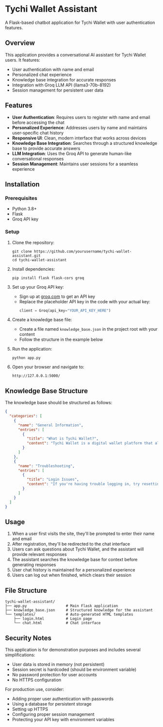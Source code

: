 # Tychi Wallet Assistant

A Flask-based chatbot application for Tychi Wallet with user authentication features.

## Overview

This application provides a conversational AI assistant for Tychi Wallet users. It features:

- User authentication with name and email
- Personalized chat experience
- Knowledge base integration for accurate responses
- Integration with Groq LLM API (llama3-70b-8192)
- Session management for persistent user data

## Features

- **User Authentication**: Requires users to register with name and email before accessing the chat
- **Personalized Experience**: Addresses users by name and maintains user-specific chat history
- **Responsive UI**: Clean, modern interface that works across devices
- **Knowledge Base Integration**: Searches through a structured knowledge base to provide accurate answers
- **LLM Integration**: Uses the Groq API to generate human-like conversational responses
- **Session Management**: Maintains user sessions for a seamless experience

## Installation

### Prerequisites

- Python 3.8+
- Flask
- Groq API key

### Setup

1. Clone the repository:
   ```
   git clone https://github.com/yourusername/tychi-wallet-assistant.git
   cd tychi-wallet-assistant
   ```

2. Install dependencies:
   ```
   pip install flask flask-cors groq
   ```

3. Set up your Groq API key:
   - Sign up at [groq.com](https://groq.com) to get an API key
   - Replace the placeholder API key in the code with your actual key:
     ```python
     client = Groq(api_key="YOUR_API_KEY_HERE")
     ```

4. Create a knowledge base file:
   - Create a file named `knowledge_base.json` in the project root with your content
   - Follow the structure in the example below

5. Run the application:
   ```
   python app.py
   ```

6. Open your browser and navigate to:
   ```
   http://127.0.0.1:5000/
   ```

## Knowledge Base Structure

The knowledge base should be structured as follows:

```json
{
  "categories": [
    {
      "name": "General Information",
      "entries": [
        {
          "title": "What is Tychi Wallet?",
          "content": "Tychi Wallet is a digital wallet platform that allows users to manage crypto assets securely."
        }
      ]
    },
    {
      "name": "Troubleshooting",
      "entries": [
        {
          "title": "Login Issues",
          "content": "If you're having trouble logging in, try resetting your password through the 'Forgot Password' link."
        }
      ]
    }
  ]
}
```

## Usage

1. When a user first visits the site, they'll be prompted to enter their name and email
2. After registration, they'll be redirected to the chat interface
3. Users can ask questions about Tychi Wallet, and the assistant will provide relevant responses
4. The assistant searches the knowledge base for context before generating responses
5. User chat history is maintained for a personalized experience
6. Users can log out when finished, which clears their session

## File Structure

```
tychi-wallet-assistant/
├── app.py                  # Main Flask application
├── knowledge_base.json     # Structured knowledge for the assistant
└── templates/              # Auto-generated HTML templates
    ├── login.html          # Login page
    └── chat.html           # Chat interface
```

## Security Notes

This application is for demonstration purposes and includes several simplifications:

- User data is stored in memory (not persistent)
- Session secret is hardcoded (should be environment variable)
- No password protection for user accounts
- No HTTPS configuration

For production use, consider:
- Adding proper user authentication with passwords
- Using a database for persistent storage
- Setting up HTTPS
- Configuring proper session management
- Protecting your API key with environment variables

